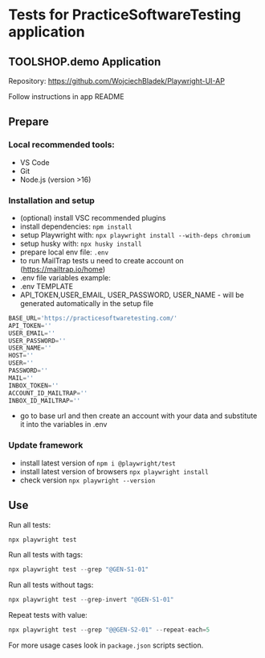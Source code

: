 # Tests for PracticeSoftwareTesting application

## TOOLSHOP.demo Application

Repository: https://github.com/WojciechBladek/Playwright-UI-AP

Follow instructions in app README

## Prepare

### Local recommended tools:

- VS Code
- Git
- Node.js (version >16)

### Installation and setup

- (optional) install VSC recommended plugins
- install dependencies: `npm install`
- setup Playwright with: `npx playwright install --with-deps chromium`
- setup husky with: `npx husky install`
- prepare local env file: `.env`
- to run MailTrap tests u need to create account on (https://mailtrap.io/home)
- .env file variables example:
- .env TEMPLATE
- API_TOKEN,USER_EMAIL, USER_PASSWORD, USER_NAME - will be generated automatically in the setup file

```javascript
BASE_URL='https://practicesoftwaretesting.com/'
API_TOKEN=''
USER_EMAIL=''
USER_PASSWORD=''
USER_NAME=''
HOST=''
USER=''
PASSWORD=''
MAIL=''
INBOX_TOKEN=''
ACCOUNT_ID_MAILTRAP=''
INBOX_ID_MAILTRAP=''
```

- go to base url and then create an account with your data and substitute it into the variables in .env

### Update framework

- install latest version of `npm i @playwright/test`
- install latest version of browsers `npx playwright install`
- check version `npx playwright --version`

## Use

Run all tests:

```javascript
npx playwright test
```

Run all tests with tags:

```javascript
npx playwright test --grep "@GEN-S1-01"
```

Run all tests without tags:

```javascript
npx playwright test --grep-invert "@GEN-S1-01"
```

Repeat tests with value:

```javascript
npx playwright test --grep "@@GEN-S2-01" --repeat-each=5
```

For more usage cases look in `package.json` scripts section.

